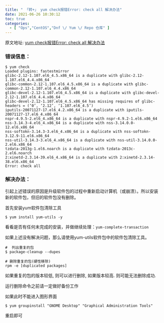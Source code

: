 ```yaml
---
title: " 「转+」 yum check报错Error: check all 解决办法"
date: 2021-06-26 10:30:12
toc: true
categories:
  - [ "Ops","CentOS","Dnf \/ Yum \/ Repo 仓库" ]
---
```


原文地址: [yum check报错Error: check all 解决办法](https://www.91linux.org/592.html)

### 错误信息：

```
$ yum check
Loaded plugins: fastestmirror
glibc-2.12-1.107.el6_4.5.x86_64 is a duplicate with glibc-2.12-1.107.el6_4.4.x86_64
glibc-common-2.12-1.107.el6_4.5.x86_64 is a duplicate with glibc-common-2.12-1.107.el6_4.4.x86_64
glibc-devel-2.12-1.107.el6_4.5.x86_64 is a duplicate with glibc-devel-2.12-1.107.el6_4.4.x86_64
glibc-devel-2.12-1.107.el6_4.5.x86_64 has missing requires of glibc-headers = (‘0’, ‘2.12’, ‘1.107.el6_4.5’)
iputils-20071127-17.el6_4.2.x86_64 is a duplicate with iputils-20071127-17.el6_4.x86_64
nspr-4.9.5-2.el6_4.x86_64 is a duplicate with nspr-4.9.2-1.el6.x86_64
nss-3.14.3-4.el6_4.x86_64 is a duplicate with nss-3.14.0.0-12.el6.x86_64
nss-softokn-3.14.3-3.el6_4.x86_64 is a duplicate with nss-softokn-3.12.9-11.el6.x86_64
nss-util-3.14.3-3.el6_4.x86_64 is a duplicate with nss-util-3.14.0.0-2.el6.x86_64
tzdata-2013g-1.el6.noarch is a duplicate with tzdata-2013c-2.el6.noarch
2:xinetd-2.3.14-39.el6_4.x86_64 is a duplicate with 2:xinetd-2.3.14-38.el6.x86_64
Error: check all
```

### 解决办法：

引起上述错误的原因是升级软件包的过程中重新启动计算机（或崩溃）。所以安装新的软件包，但旧的软件包没有删除。

首先安装yum软件包清除工具

```
$ yum install yum-utils -y
```

看看是否有任何未完成的安装，并做继续处理：`yum-complete-transaction`

如果上述没有解决问题，那么请使用yum-utils软件包中的软件包清除工具。

```
#  列出重复的包
$ package-cleanup --dupes
```

```
# 删除重复的包(硬性移除)
rpm -e [duplicated packages]
```

如果重复的包的版本较低, 则可以进行删除, 如果版本较高. 则可能无法删除成功.

运行删除命令之前请一定做好备份工作

如果此时不能进入图形界面

```
$ yum groupinstall "GNOME Desktop" "Graphical Administration Tools"
```

重启即可

